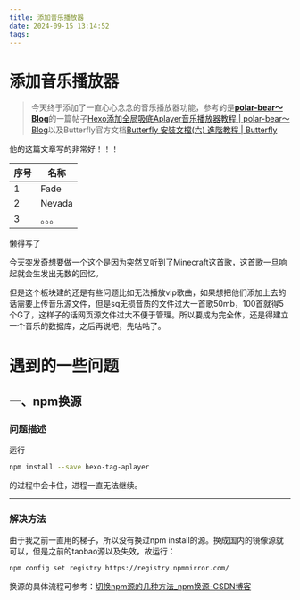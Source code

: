 ```yaml
---
title: 添加音乐播放器
date: 2024-09-15 13:14:52
tags:
---
```


# 添加音乐播放器

> 今天终于添加了一直心心念念的音乐播放器功能，参考的是[**polar-bear～Blog**](https://polar-bear.eu.org/)的一篇帖子[Hexo添加全局吸底Aplayer音乐播放器教程 | polar-bear～Blog](https://polar-bear.eu.org/2023/07/21/hexo-tag-aplayer-cha-jian/)以及Butterfly官方文档[Butterfly 安裝文檔(六) 進階教程 | Butterfly](https://butterfly.js.org/posts/4073eda/)

他的这篇文章写的非常好！！！

| 序号 | 名称   |
| ---- | ------ |
| 1    | Fade   |
| 2    | Nevada |
| 3    | 。。。 |

懒得写了

今天突发奇想要做一个这个是因为突然又听到了Minecraft这首歌，这首歌一旦响起就会生发出无数的回忆。

但是这个板块建的还是有些问题比如无法播放vip歌曲，如果想把他们添加上去的话需要上传音乐源文件，但是sq无损音质的文件过大一首歌50mb，100首就得5个G了，这样子的话网页源文件过大不便于管理。所以要成为完全体，还是得建立一个音乐的数据库，之后再说吧，先咕咕了。

# 遇到的一些问题

## 一、npm换源

### 问题描述

运行

```bash
npm install --save hexo-tag-aplayer
```

的过程中会卡住，进程一直无法继续。

---

### 解决方法

由于我之前一直用的梯子，所以没有换过npm install的源。换成国内的镜像源就可以，但是之前的taobao源以及失效，故运行：

``` bash
npm config set registry https://registry.npmmirror.com/
```

换源的具体流程可参考：[切换npm源的几种方法_npm换源-CSDN博客](https://blog.csdn.net/weixin_45610943/article/details/138140115)
